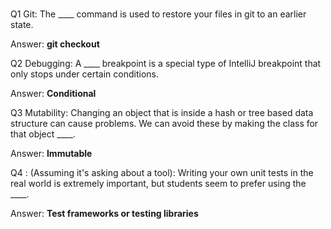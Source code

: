 #

Q1 Git:
The ____ command is used to restore your files in git to an earlier state.

Answer: **git checkout**

Q2 Debugging:
A ____ breakpoint is a special type of IntelliJ breakpoint that only stops under certain conditions.

Answer: **Conditional**

Q3 Mutability:
Changing an object that is inside a hash or tree based data structure can cause problems. We can avoid these by making the class for that object ____.

Answer: **Immutable**

Q4 : (Assuming it's asking about a tool):
Writing your own unit tests in the real world is extremely important, but students seem to prefer using the ____.

Answer: **Test frameworks or testing libraries**
